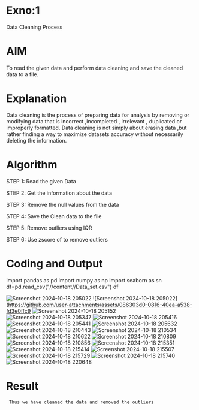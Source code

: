 # Exno:1
Data Cleaning Process

# AIM
To read the given data and perform data cleaning and save the cleaned data to a file.

# Explanation
Data cleaning is the process of preparing data for analysis by removing or modifying data that is incorrect ,incompleted , irrelevant , duplicated or improperly formatted. Data cleaning is not simply about erasing data ,but rather finding a way to maximize datasets accuracy without necessarily deleting the information.

# Algorithm
STEP 1: Read the given Data

STEP 2: Get the information about the data

STEP 3: Remove the null values from the data

STEP 4: Save the Clean data to the file

STEP 5: Remove outliers using IQR

STEP 6: Use zscore of to remove outliers

# Coding and Output
import pandas as pd
import numpy as np
import seaborn as sn
df=pd.read_csv("//content//Data_set.csv")
df

![Screenshot 2024-10-18 205022](https://github.com/user-attachments/assets/0730dd02-01bf-4b3a-93ae-43e3c4da7ec9)
![Screenshot 2024-10-18 205022](https://github.com/user-attachments/assets/086303d0-0816-40ea-a538-fd3e0ffc9                      ![Screenshot 2024-10-18 205152](https://github.com/user-attachments/assets/3488bc66-da21-4e7c-8268-9dfda60d1780)
![Screenshot 2024-10-18 205347](https://github.com/user-attachments/assets/fa2b3b97-8a3a-42ed-9544-766bb0bd428a)
![Screenshot 2024-10-18 205416](https://github.com/user-attachments/assets/2310bcfe-6ff0-4703-adfe-12a8e039caea)
![Screenshot 2024-10-18 205441](https://github.com/user-attachments/assets/dae7ce04-63e3-42bb-b617-2e48d23047ca)
![Screenshot 2024-10-18 205632](https://github.com/user-attachments/assets/b5ca40e6-95bd-4207-8157-197a0790a80d)
![Screenshot 2024-10-18 210443](https://github.com/user-attachments/assets/bef19190-b521-448d-88ce-341cc74fdda9)
![Screenshot 2024-10-18 210534](https://github.com/user-attachments/assets/bf3aaf46-ba61-4d54-9ded-20e003f9dd6f)
![Screenshot 2024-10-18 210622](https://github.com/user-attachments/assets/70d4840a-1613-4ba6-b37b-373ff82a5a96)
![Screenshot 2024-10-18 210809](https://github.com/user-attachments/assets/c0de696f-26c1-40d5-b499-a5e670dccadb)
![Screenshot 2024-10-18 210856](https://github.com/user-attachments/assets/ecaed843-38c1-4dd6-90ba-adda95fb8434)
![Screenshot 2024-10-18 215351](https://github.com/user-attachments/assets/78aa6886-a8be-40c7-b956-7c67bb08d437)
![Screenshot 2024-10-18 215414](https://github.com/user-attachments/assets/188559b2-8e0d-4190-bd92-db2f0a2ef785)
![Screenshot 2024-10-18 215507](https://github.com/user-attachments/assets/22b23527-1e95-46c5-a31c-725bc2ba77b7)
![Screenshot 2024-10-18 215729](https://github.com/user-attachments/assets/5c8319b6-6952-4038-bfd4-8cd89c6f9748)
![Screenshot 2024-10-18 215740](https://github.com/user-attachments/assets/91ce1e2a-53de-4dce-8ad5-b3e0cfd66435)
![Screenshot 2024-10-18 220648](https://github.com/user-attachments/assets/7a91ee9e-c605-4ea2-8548-f3bf7be69f48)






# Result
     Thus we have cleaned the data and removed the outliers 
